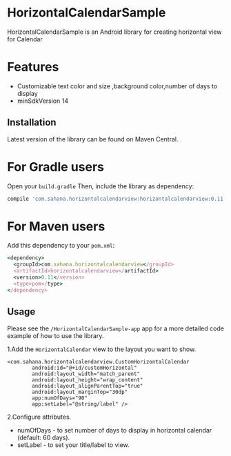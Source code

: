 # HorizontalCalendarSample
HorizontalCalendarSample is an Android library for creating horizontal view for Calendar

# Features
- Customizable text color and size ,background color,number of days to display
- minSdkVersion 14

## Installation

Latest version of the library can be found on Maven Central.

# For Gradle users
Open your ```build.gradle``` Then, include the library as dependency:
```ruby
compile 'com.sahana.horizontalcalendarview:horizontalcalendarview:0.11'
```

# For Maven users
Add this dependency to your ```pom.xml```:
```ruby
<dependency>
  <groupId>com.sahana.horizontalcalendarview</groupId>
  <artifactId>horizontalcalendarview</artifactId>
  <version>0.11</version>
  <type>pom</type>
</dependency>
```
## Usage

Please see the ```/HorizontalCalendarSample-app``` app for a more detailed code example of how to use the library.

1.Add the ```HorizontalCalendar``` view to the layout you want to show.
```
<com.sahana.horizontalcalendarview.CustomHorizontalCalendar
        android:id="@+id/customHorizontal"
        android:layout_width="match_parent"
        android:layout_height="wrap_content"
        android:layout_alignParentTop="true"
        android:layout_marginTop="30dp"
        app:numOfDays="90"
        app:setLabel="@string/label" />
 ```      
2.Configure attributes.
- numOfDays - to set number of days to display in horizontal calendar (default: 60 days).
- setLabel - to set your title/label to view.
